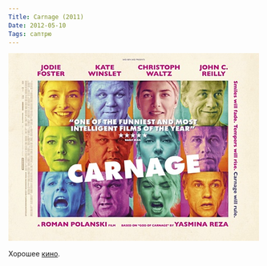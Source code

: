 ```yaml
---
Title: Carnage (2011)
Date: 2012-05-10
Tags: саптрю
---
```


![carnage.jpg](images/carnage.jpg)

Хорошее [кино](http://www.imdb.com/title/tt1692486/).